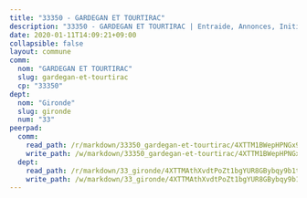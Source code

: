 ```yaml
---
title: "33350 - GARDEGAN ET TOURTIRAC"
description: "33350 - GARDEGAN ET TOURTIRAC | Entraide, Annonces, Initiatives"
date: 2020-01-11T14:09:21+09:00
collapsible: false
layout: commune
comm:
  nom: "GARDEGAN ET TOURTIRAC"
  slug: gardegan-et-tourtirac
  cp: "33350"
dept:
  nom: "Gironde"
  slug: gironde
  num: "33"
peerpad:
  comm:
    read_path: /r/markdown/33350_gardegan-et-tourtirac/4XTTM1BWepHPNGx9oQzYLuAY5sXkGFdFDQsPvYrpbdtmj3xaK
    write_path: /w/markdown/33350_gardegan-et-tourtirac/4XTTM1BWepHPNGx9oQzYLuAY5sXkGFdFDQsPvYrpbdtmj3xaK-K3TgUpJmBmuGgEHA9P1BcvGTvRYVhUxGtFhAJqUAhuHDcHMaBGBwMwAS8SDLhjXpSo6M2mg9Hc5Cpmc3DzqWE1jXhfybLYsPTUKqXUVRqfgtDjVeDajqK8HJevo9E8Ak8j8jCa5u
  dept:
    read_path: /r/markdown/33_gironde/4XTTMAthXvdtPoZt1bgYUR8GBybqy9b1tLUaaKDw5iKj57LRt
    write_path: /w/markdown/33_gironde/4XTTMAthXvdtPoZt1bgYUR8GBybqy9b1tLUaaKDw5iKj57LRt-K3TgU8ogmN5s8hbKrZhkV9P1KQiFepNWXjoYRvdMTW1jt7eRXTmrjG677tN9mcUTsALjzYGgb8mvcrYPJn2Jd8cTiBmF9aZcbgdcQL1kzCPJnSf6X8tpEcGPdTr5qT6cQqEpt6oQ
---
```


